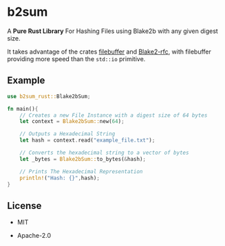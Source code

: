 # b2sum

A **Pure Rust Library** For Hashing Files using Blake2b with any given digest size.

It takes advantage of the crates [filebuffer](https://github.com/ruuda/filebuffer) and [Blake2-rfc](https://crates.io/crates/blake2-rfc), with filebuffer providing more speed than the `std::io` primitive.

## Example

```rust
use b2sum_rust::Blake2bSum;

fn main(){
    // Creates a new File Instance with a digest size of 64 bytes
    let context = Blake2bSum::new(64);

    // Outputs a Hexadecimal String
    let hash = context.read("example_file.txt");

    // Converts the hexadecimal string to a vector of bytes
    let _bytes = Blake2bSum::to_bytes(&hash);

    // Prints The Hexadecimal Representation
    println!("Hash: {}",hash);
}
```

## License

* MIT

* Apache-2.0
